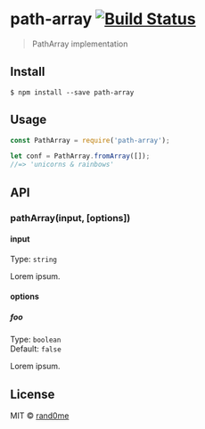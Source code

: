 # path-array [![Build Status](https://travis-ci.org/rand0me/path-array.svg?branch=master)](https://travis-ci.org/rand0me/path-array)

> PathArray implementation


## Install

```
$ npm install --save path-array
```


## Usage

```js
const PathArray = require('path-array');

let conf = PathArray.fromArray([]);
//=> 'unicorns & rainbows'
```


## API

### pathArray(input, [options])

#### input

Type: `string`

Lorem ipsum.

#### options

##### foo

Type: `boolean`<br>
Default: `false`

Lorem ipsum.


## License

MIT © [rand0me](http://rand0me.github.io)
